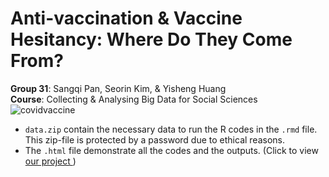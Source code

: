 # Anti-vaccination & Vaccine Hesitancy: Where Do They Come From?
**Group 31**: Sangqi Pan, Seorin Kim, & Yisheng Huang  <br>
**Course**: Collecting & Analysing Big Data for Social Sciences
<br>
![](https://www.cdc.gov/coronavirus/2019-ncov/images/vaccines/HCW_vaccine_page_transp-300x236-1.png?_=13435 "covidvaccine")
</br>

* `data.zip` contain the necessary data to run the R codes in the `.rmd` file. This zip-file is protected by a password due to ethical reasons. 
* The `.html` file demonstrate all the codes and the outputs. (Click to view <a href ="https://rawcdn.githack.com/SereneKim/cabd-group31/8bf6851bcc4746371639826f82558a8a9dfa1d1b/Group_31_Final.html"> our project </a>)



